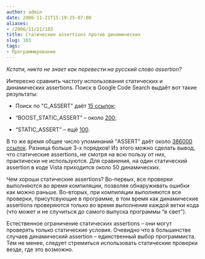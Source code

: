 ```yaml
---
author: admin
date: 2006-11-21T15:19:25-07:00
aliases:
- /2006/11/21/103
title: Статические assertions против динамических
slug: 103
tags:
- Программирование
---
```


_Кстати, никто не знает как перевести на русский слово assertion?_

Интересно сравнить частоту использования статических и динамических assertions. Поиск в Google Code Search выдаёт вот такие результаты:

  * Поиск по "C_ASSERT" даёт [15 ссылок](http://www.google.com/codesearch?hl=en&lr=&q=%28%5E%7C%5Cs%7C%5CW%29C_ASSERT%5Cs%2A%5C%28&btnG=Search);

  * “BOOST_STATIC_ASSERT” – около [200](http://www.google.com/codesearch?hl=en&lr=&q=%28%5E%7C%5Cs%7C%5CW%29BOOST_STATIC_ASSERT%5Cs%2A%5C%28&btnG=Search);

  * “STATIC_ASSERT” – ещё [100](http://www.google.com/codesearch?hl=en&lr=&q=%28%5E%7C%5Cs%7C%5CW%29STATIC_ASSERT%5Cs%2A%5C%28&btnG=Search).

В то же время общее число упоминаний “ASSERT” даёт около [386000 ссылок](http://www.google.com/codesearch?hl=en&lr=&q=%28%5E%7C%5Cs%7C%5CW%29%5Cw%2AASSERT%5Cs%2A%5C%28&btnG=Search). Разница больше 3-х порядков! Из этого можно сделать вывод, что статические assertions, не смотря на всю пользу от них, практически не используются. Для сравнения, на один статический assertion в коде Vista приходится около 50 динамических. 

Чем хороши статические assertions? Во-первых, все проверки выполняются во время компиляции, позволяя обнаруживать ошибки как можно раньше. Во-вторых, при компиляции выполняются все проверки, присутсвующие в программе, в том время как динамические assertions проверяются только во время выполнения каждой ветки кода (что может и не случиться до самого выпуска программы “в свет”).

Естественное ограничение статических assertions – они могут проверять только статические условия. Очевидно что в большинстве случаев динамический assertion – единственный выбор программиста. Тем не менее, следует стремиться использовать статические проверки везде, где это возможно.
